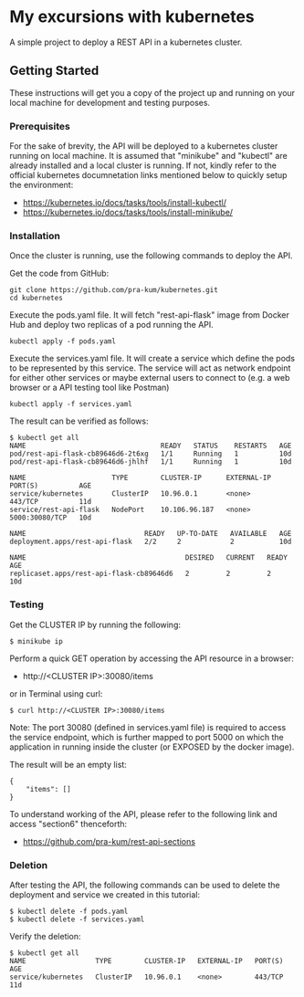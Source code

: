 # My excursions with kubernetes
A simple project to deploy a REST API in a kubernetes cluster.
## Getting Started
These instructions will get you a copy of the project up and running on your local machine for development and testing purposes.

### Prerequisites
For the sake of brevity, the API will be deployed to a kubernetes cluster running on local machine. It is assumed that "minikube" and "kubectl" are already installed and a local cluster is running. If not, kindly refer to the official kubernetes documnetation links mentioned below to quickly setup the environment:
* https://kubernetes.io/docs/tasks/tools/install-kubectl/
* https://kubernetes.io/docs/tasks/tools/install-minikube/

### Installation
Once the cluster is running, use the following commands to deploy the API.

Get the code from GitHub:
```
git clone https://github.com/pra-kum/kubernetes.git
cd kubernetes
```
Execute the pods.yaml file. It will fetch "rest-api-flask" image from Docker Hub and deploy two replicas of a pod running the API.

```
kubectl apply -f pods.yaml
```

Execute the services.yaml file. It will create a service which define the pods to be represented by this service.
The service will act as network endpoint for either other services or maybe external users to connect to (e.g. a web browser or a API testing tool like Postman)

```
kubectl apply -f services.yaml
```

The result can be verified as follows:
```
$ kubectl get all
NAME                                 READY   STATUS    RESTARTS   AGE
pod/rest-api-flask-cb89646d6-2t6xg   1/1     Running   1          10d
pod/rest-api-flask-cb89646d6-jhlhf   1/1     Running   1          10d

NAME                     TYPE        CLUSTER-IP      EXTERNAL-IP   PORT(S)          AGE
service/kubernetes       ClusterIP   10.96.0.1       <none>        443/TCP          11d
service/rest-api-flask   NodePort    10.106.96.187   <none>        5000:30080/TCP   10d

NAME                             READY   UP-TO-DATE   AVAILABLE   AGE
deployment.apps/rest-api-flask   2/2     2            2           10d

NAME                                       DESIRED   CURRENT   READY   AGE
replicaset.apps/rest-api-flask-cb89646d6   2         2         2       10d
```

### Testing

Get the CLUSTER IP by running the following:
```
$ minikube ip
```
Perform a quick GET operation by accessing the API resource in a browser:

* http://\<CLUSTER IP\>:30080/items
  
or in Terminal using curl:
``` 
$ curl http://<CLUSTER IP>:30080/items
```
Note: The port 30080 (defined in services.yaml file) is required to access the service endpoint, which is further mapped to port 5000 on which the application in running inside the cluster (or EXPOSED by the docker image).

The result will be an empty list:
```
{
    "items": []
}
```

To understand working of the API, please refer to the following link and access "section6" thenceforth:

* https://github.com/pra-kum/rest-api-sections


### Deletion

After testing the API, the following commands can be used to delete the deployment and service we created in this tutorial:

```
$ kubectl delete -f pods.yaml
$ kubectl delete -f services.yaml
```

Verify the deletion:
```
$ kubectl get all
NAME                 TYPE        CLUSTER-IP   EXTERNAL-IP   PORT(S)   AGE
service/kubernetes   ClusterIP   10.96.0.1    <none>        443/TCP   11d
```


